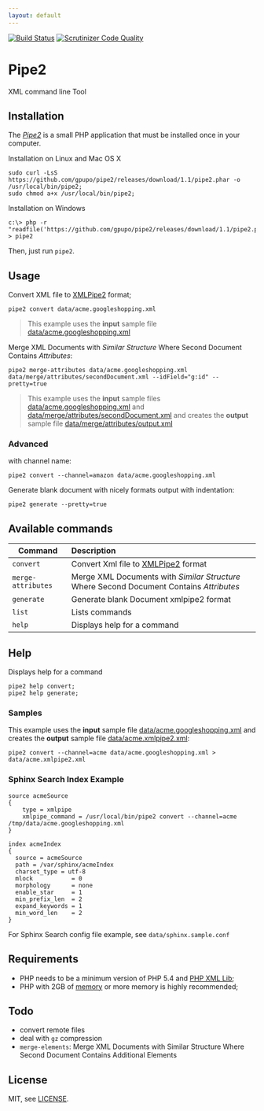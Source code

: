 ```yaml
---
layout: default
---
```

[![Build Status](https://secure.travis-ci.org/gpupo/pipe2.png?branch=master)](http://travis-ci.org/gpupo/pipe2)
[![Scrutinizer Code Quality](https://scrutinizer-ci.com/g/gpupo/pipe2/badges/quality-score.png?b=master)](https://scrutinizer-ci.com/g/gpupo/pipe2/?branch=master)

# Pipe2

XML command line Tool

## Installation

The *[Pipe2](http://www.g1mr.com/pipe2/)* is a small PHP application that must be installed once in your computer.

Installation on Linux and Mac OS X

    sudo curl -LsS https://github.com/gpupo/pipe2/releases/download/1.1/pipe2.phar -o /usr/local/bin/pipe2;
    sudo chmod a+x /usr/local/bin/pipe2;

Installation on Windows

    c:\> php -r "readfile('https://github.com/gpupo/pipe2/releases/download/1.1/pipe2.phar');" > pipe2

Then, just run ``pipe2``.

## Usage

Convert XML file to [XMLPipe2](http://sphinxsearch.com/docs/current.html#xmlpipe2) format;

    pipe2 convert data/acme.googleshopping.xml

>    This example uses the **input** sample file [data/acme.googleshopping.xml](https://github.com/gpupo/pipe2/blob/master/data/acme.googleshopping.xml)

Merge XML Documents with *Similar Structure* Where Second Document Contains *Attributes*:

    pipe2 merge-attributes data/acme.googleshopping.xml data/merge/attributes/secondDocument.xml --idField="g:id" --pretty=true

>  This example uses the **input** sample files [data/acme.googleshopping.xml](https://github.com/gpupo/pipe2/blob/master/data/acme.googleshopping.xml)
>  and [data/merge/attributes/secondDocument.xml](https://github.com/gpupo/pipe2/blob/master/data/merge/attributes/secondDocument.xml)
>  and creates the **output** sample file [data/merge/attributes/output.xml](https://github.com/gpupo/pipe2/blob/master/data/merge/attributes/output.xml)


### Advanced

with channel name:

    pipe2 convert --channel=amazon data/acme.googleshopping.xml

Generate blank document with nicely formats output with indentation:

    pipe2 generate --pretty=true


## Available commands


| Command               | Description
| ----------------------|:-------------
| ``convert``           | Convert Xml file to [XMLPipe2](http://sphinxsearch.com/docs/current.html#xmlpipe2) format
| ``merge-attributes``  | Merge XML Documents with *Similar Structure* Where Second Document Contains *Attributes*
| ``generate``          | Generate blank Document xmlpipe2 format
| ``list``              | Lists commands
| ``help``              | Displays help for a command

## Help

Displays help for a command

    pipe2 help convert;
    pipe2 help generate;

### Samples

This example uses the **input** sample file [data/acme.googleshopping.xml](https://github.com/gpupo/pipe2/blob/master/data/acme.googleshopping.xml)
 and creates the **output** sample file [data/acme.xmlpipe2.xml](https://github.com/gpupo/pipe2/blob/master/data/acme.xmlpipe2.xml):

    pipe2 convert --channel=acme data/acme.googleshopping.xml > data/acme.xmlpipe2.xml

### Sphinx Search Index Example

    source acmeSource
    {
        type = xmlpipe
        xmlpipe_command = /usr/local/bin/pipe2 convert --channel=acme /tmp/data/acme.googleshopping.xml
    }

    index acmeIndex
    {
      source = acmeSource
      path = /var/sphinx/acmeIndex
      charset_type = utf-8
      mlock           = 0
      morphology      = none
      enable_star     = 1
      min_prefix_len  = 2
      expand_keywords = 1
      min_word_len    = 2
    }

For Sphinx Search config file example, see ``data/sphinx.sample.conf``

## Requirements

- PHP needs to be a minimum version of PHP 5.4 and [PHP XML Lib](http://php.net/manual/en/dom.setup.php);
- PHP with 2GB of [memory](http://php.net/memory-limit) or more memory is highly recommended;

## Todo

- convert remote files
- deal with ``gz`` compression
- ``merge-elements``: Merge XML Documents with Similar Structure Where Second Document Contains Additional Elements

## License

MIT, see [LICENSE](https://github.com/gpupo/pipe2/blob/master/LICENSE).
